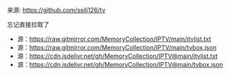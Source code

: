 来源: https://github.com/ssili126/tv

忘记直接拉取了

- 源：https://raw.gitmirror.com/MemoryCollection/IPTV/main/itvlist.txt
- 源：https://raw.gitmirror.com/MemoryCollection/IPTV/main/tvbox.json
- 源：https://cdn.jsdelivr.net/gh/MemoryCollection/IPTV@main/itvlist.txt
- 源：https://cdn.jsdelivr.net/gh/MemoryCollection/IPTV@main/tvbox.json
